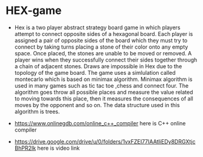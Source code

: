 # HEX-game 
- Hex is a two player abstract strategy board game in which players attempt to connect opposite sides of a hexagonal board.
Each player is assigned a pair of opposite sides of the board which they must try to connect by taking turns placing a stone 
of their color onto any empty space. Once placed, the stones are unable to be moved or removed. A player wins when they 
successfully connect their sides together through a chain of adjacent stones. Draws are impossible in Hex due to the topology 
of the game board.
The game uses a simlulation called montecarlo which is based on minimax algorithm. Minimax algorithm is used in many games 
such as tic tac toe ,chess and connect four.
The algorithm goes throw all possible places and measure the value related to moving towards this place, then it measures 
the consequences of all moves by the opponent and so on. The data structure used in this algorithm is trees.

- https://www.onlinegdb.com/online_c++_compiler here is C++ online compiler
- https://drive.google.com/drive/u/0/folders/1vxFZEI77IAAtIiEDy8DRGXtjcBhPR2Ik here is video link 
